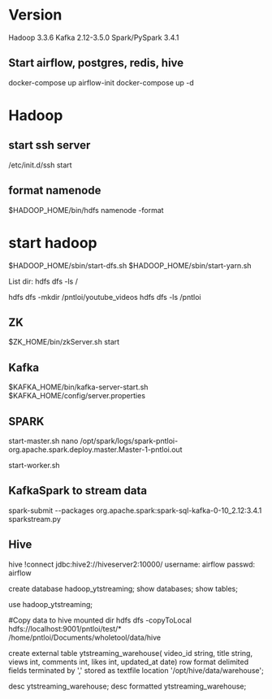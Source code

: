 # Version
Hadoop 3.3.6 
Kafka 2.12-3.5.0
Spark/PySpark 3.4.1

## Start airflow, postgres, redis, hive
docker-compose up airflow-init
docker-compose up -d


# Hadoop
## start ssh server
/etc/init.d/ssh start

## format namenode
$HADOOP_HOME/bin/hdfs namenode -format

# start hadoop
$HADOOP_HOME/sbin/start-dfs.sh
$HADOOP_HOME/sbin/start-yarn.sh

List dir: hdfs dfs -ls /

hdfs dfs -mkdir /pntloi/youtube_videos
hdfs dfs -ls /pntloi


## ZK
$ZK_HOME/bin/zkServer.sh start

## Kafka
$KAFKA_HOME/bin/kafka-server-start.sh $KAFKA_HOME/config/server.properties

## SPARK
start-master.sh
nano /opt/spark/logs/spark-pntloi-org.apache.spark.deploy.master.Master-1-pntloi.out

start-worker.sh <masterUrl>

## KafkaSpark to stream data
spark-submit --packages org.apache.spark:spark-sql-kafka-0-10_2.12:3.4.1 sparkstream.py


## Hive
hive
!connect jdbc:hive2://hiveserver2:10000/
username: airflow
passwd: airflow


create database hadoop_ytstreaming;
show databases;
show tables;

use hadoop_ytstreaming;

#Copy data to hive mounted dir
hdfs dfs -copyToLocal hdfs://localhost:9001/pntloi/test/* /home/pntloi/Documents/wholetool/data/hive

create external table ytstreaming_warehouse( video_id string, title string, views int, comments int, likes int, updated_at date) row format delimited fields terminated by ',' stored as textfile location '/opt/hive/data/warehouse';


desc ytstreaming_warehouse;
desc formatted ytstreaming_warehouse;


